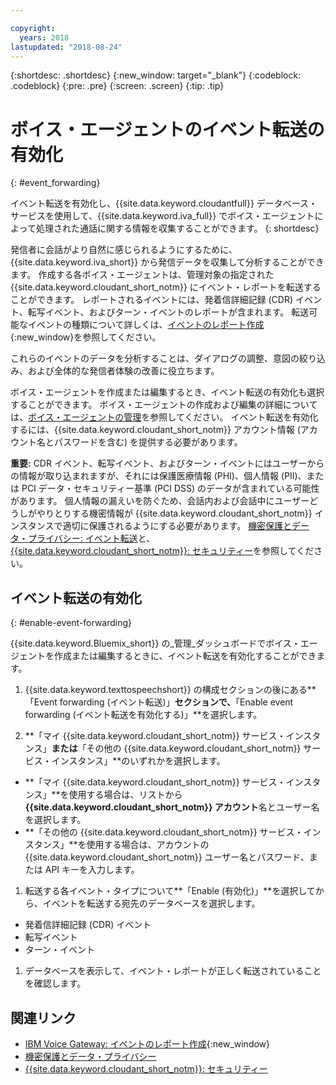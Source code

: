 ```yaml
---

copyright:
  years: 2018
lastupdated: "2018-08-24"
---
```


{:shortdesc: .shortdesc}
{:new_window: target="_blank"}
{:codeblock: .codeblock}
{:pre: .pre}
{:screen: .screen}
{:tip: .tip}


# ボイス・エージェントのイベント転送の有効化
{: #event_forwarding}

イベント転送を有効化し、{{site.data.keyword.cloudantfull}} データベース・サービスを使用して、{{site.data.keyword.iva_full}} でボイス・エージェントによって処理された通話に関する情報を収集することができます。
{: shortdesc}

発信者に会話がより自然に感じられるようにするために、{{site.data.keyword.iva_short}} から発信データを収集して分析することができます。 作成する各ボイス・エージェントは、管理対象の指定された {{site.data.keyword.cloudant_short_notm}} にイベント・レポートを転送することができます。 レポートされるイベントには、発着信詳細記録 (CDR) イベント、転写イベント、およびターン・イベントのレポートが含まれます。 転送可能なイベントの種類について詳しくは、[イベントのレポート作成](https://www.ibm.com/support/knowledgecenter/SS4U29/reporting.html){:new_window}を参照してください。

これらのイベントのデータを分析することは、ダイアログの調整、意図の絞り込み、および全体的な発信者体験の改善に役立ちます。

ボイス・エージェントを作成または編集するとき、イベント転送の有効化も選択することができます。 ボイス・エージェントの作成および編集の詳細については、[ボイス・エージェントの管理](managing.html)を参照してください。 イベント転送を有効化するには、{{site.data.keyword.cloudant_short_notm}} アカウント情報 (アカウント名とパスワードを含む) を提供する必要があります。

**重要:** CDR イベント、転写イベント、およびターン・イベントにはユーザーからの情報が取り込まれますが、それには保護医療情報 (PHI)、個人情報 (PII)、または PCI データ・セキュリティー基準 (PCI DSS) のデータが含まれている可能性があります。 個人情報の漏えいを防ぐため、会話内および会話中にユーザーどうしがやりとりする機密情報が {{site.data.keyword.cloudant_short_notm}} インスタンスで適切に保護されるようにする必要があります。 [機密保護とデータ・プライバシー: イベント転送](infosec.html#event_forwarding)と、[{{site.data.keyword.cloudant_short_notm}}: セキュリティー](../Cloudant/offerings/security.html#security)を参照してください。


## イベント転送の有効化
{: #enable-event-forwarding}

{{site.data.keyword.Bluemix_short}} の_管理_ダッシュボードでボイス・エージェントを作成または編集するときに、イベント転送を有効化することができます。

1. {{site.data.keyword.texttospeechshort}} の構成セクションの後にある**「Event forwarding (イベント転送)」**セクションで、**「Enable event forwarding (イベント転送を有効化する)」**を選択します。

1. **「マイ {{site.data.keyword.cloudant_short_notm}} サービス・インスタンス」**または**「その他の {{site.data.keyword.cloudant_short_notm}} サービス・インスタンス」**のいずれかを選択します。
  * **「マイ {{site.data.keyword.cloudant_short_notm}} サービス・インスタンス」**を使用する場合は、リストから **{{site.data.keyword.cloudant_short_notm}} アカウント**名とユーザー名を選択します。
  * **「その他の {{site.data.keyword.cloudant_short_notm}} サービス・インスタンス」**を使用する場合は、アカウントの {{site.data.keyword.cloudant_short_notm}} ユーザー名とパスワード、または API キーを入力します。

1. 転送する各イベント・タイプについて**「Enable (有効化)」**を選択してから、イベントを転送する宛先のデータベースを選択します。
  * 発着信詳細記録 (CDR) イベント
  * 転写イベント
  * ターン・イベント

1. データベースを表示して、イベント・レポートが正しく転送されていることを確認します。

## 関連リンク
* [IBM Voice Gateway: イベントのレポート作成](https://www.ibm.com/support/knowledgecenter/SS4U29/reporting.html){:new_window}
* [機密保護とデータ・プライバシー](infosec.html)
* [{{site.data.keyword.cloudant_short_notm}}: セキュリティー](../Cloudant/offerings/security.html#security)
